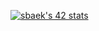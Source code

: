 [![sbaek's 42 stats](https://badge42.herokuapp.com/api/stats/sbaek?darkmode=true&cursus=C%20Piscine)](https://github.com/JaeSeoKim/badge42)
